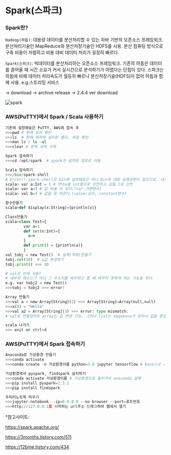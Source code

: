 # Spark(스파크)

### Spark란?

`Hadoop(하둡)`: 대용량 데이터를 분산처리할</u> 수 있는 자바 기반의 오픈소스 프레임워크. 분산처리기술인 MapReduce와 분산저장기술인 HDFS를 사용. 분산 컴퓨팅 방식으로 구축 비용이 저렴하고 비용 대비 데이터 처리가 굉장히 빠르다.

`Spark(스파크)`: 빅데이터를 분산처리하는 오픈소스 프레임워크. 기존의 하둡은 데이터를 끌어올 때 시간 소요가 커서 실시간으로 분석하기가 어렵다는 단점이 있다. 스파크는 하둡에 비해 데이터 처리속도가 월등히 빠르나 분산저장기술(HDFS)이 없어 하둡과 함께 사용. e.g.스트리밍 서비스

 -> download -> archive release -> 2.4.4 ver download

![spark](https://user-images.githubusercontent.com/51535130/74830800-4437f700-5357-11ea-937c-4107886d117c.png)



### AWS(PuTTY)에서 Spark / Scala 사용하기

```python
기존에 설정해놓은 PuTTY, AWS에 접속 후
>>>pwd # 현재 위치 확인
>>>ls  # 현재 위치에 설치된 폴더, 파일 확인
>>>man ls / ls -al
>>>clear # 현재 내역 삭제

Spark 접속하기
>>>cd /opt/spark  # spark가 설치된 경로로 이동

Scala 접속하기
>>>/bin/spark-shell
# Error!! spark-shell은 bin에 설치돼있긴 하나 bin에 대한 실행권한이 없으므로, 내가 권한 갖고있는 상위폴더인 spark에서 실행해줘야 한다. 단, home 디렉토리보다 더 상위인 root계정으로 올라가면 또 권한이 없어서 mkdir 불가능.
scala> var a:Int = 1 # 변수a를 int형으로 선언하고 값을 1로 선언
scala> var a=3 # 값 바꿀 수 있다.(var:가변변수)
scala> val b=3 # 값을 못 바꾼다.(value:상수, constant변수)

함수만들기
scala>def display(x:String)={println(x)}

Class만들기
scala>class Test={
        var a=1
        def set(n:Int)={
          a=n
        }
        def print() = {println(a)}
        }
val tobj = new Test()  # 실체(객체)만들기
tobj.set(10)  # a값 변경하기
tobj.print() >>> 10

# val은 언제 사용?
# 내부의 메소드가 아닌 그 주소지를 바꾸려고 할 때 바꾸지 못하게 하는 기능을 한다.
e.g. var tobj2 = new Test()
>>>tobj = tobj2 >>> error!

Array 만들기
>>>val a = new Array[String](2) >>> Array[String]=Array(null,null)
>>>a(0) = "Hello"
>>>val a2 = Array[String](3) >>> error: type mismatch;
# val로 만들었어도 array는 값 변경 가능. 그러나 list는 sequence가 있어서 값을 변경 못한다.(파이썬 튜플과 비슷)

scala 나가기
>>> exit or ctrl+d
```

### AWS(PuTTY)에서 Spark 접속하기

```python
Anaconda로 가상환경 만들기
>>>conda activate
>>>conda create -n 가상환경이름 python=3.6 jupyter tensorflow # base(cd ~)에서 해야 함

가상환경에서 pyspark, findspark 설치하기
>>>conda activate 가상환경이름 # 가상환경으로 들어가서 anaconda 실행
>>>pip install pyspark=2.3.2
>>>pip install findspark

주피터노트북 띄우기
>>>jupyter-notebook --ip=0.0.0.0 --no-browser --port=포트번호
>>>http://127.0.0.1로 시작하는 url주소 드래그하여 웹에서 열기
```



*참고사이트:

https://spark.apache.org/ 

https://3months.tistory.com/511

https://12bme.tistory.com/434